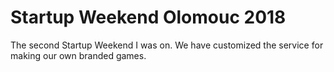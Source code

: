 # Startup Weekend Olomouc 2018

<!--time:2018-04-13--2018-04-15-->

The second Startup Weekend I was on. We have customized the service for making our own branded games.
